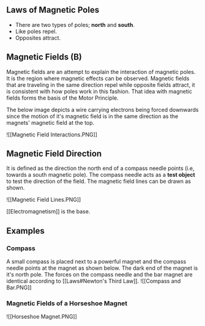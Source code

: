## Laws of Magnetic Poles
- There are two types of poles; **north** and **south**.
- Like poles repel.
- Opposites attract.

## Magnetic Fields (B)
Magnetic fields are an attempt to explain the interaction of magnetic poles. It is the region where magnetic effects can be observed. Magnetic fields that are traveling in the same direction repel while opposite fields attract, it is consistent with how poles work in this fashion. That idea with magnetic fields forms the basis of the Motor Principle.

The below image depicts a wire carrying electrons being forced downwards since the motion of it's magnetic field is in the same direction as the magnets' magnetic field at the top. 

![[Magnetic Field Interactions.PNG]]

## Magnetic Field Direction
It is defined as the direction the north end of a compass needle points (i.e, towards a south magnetic pole). The compass needle acts as a **test object** to test the direction of the field. The magnetic field lines can be drawn as shown.

![[Magnetic Field Lines.PNG]]

[[Electromagnetism]] is the base.

## Examples

### Compass
A small compass is placed next to a powerful magnet and the compass needle points at the magnet as shown below. The dark end of the magnet is it's north pole. The forces on the compass needle and the bar magnet are identical according to [[Laws#Newton's Third Law]].
![[Compass and Bar.PNG]]
### Magnetic Fields of a Horseshoe Magnet
![[Horseshoe Magnet.PNG]]
